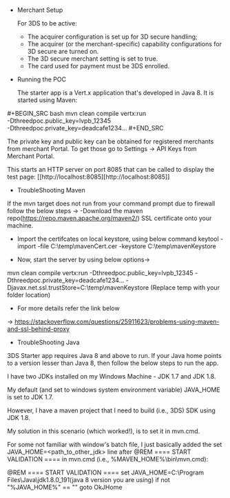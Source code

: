 * Merchant Setup

  For 3DS to be active:

  - The acquirer configuration is set up for 3D secure handling;
  - The acquirer (or the merchant-specific) capability configurations for 3D secure are turned
    on.
  - The 3D secure merchant setting is set to true.
  - The card used for payment must be 3DS enrolled.

* Running the POC

  The starter app is a Vert.x application that's developed in Java 8. It is started using Maven:

#+BEGIN_SRC bash
mvn clean compile vertx:run \
    -Dthreedpoc.public_key=lvpb_12345 \
    -Dthreedpoc.private_key=deadcafe1234...
#+END_SRC

The private key and public key can be obtained for registered merchants from merchant Portal. To get those go to Settings → API Keys from Merchant Portal.

This starts an HTTP server on port 8085 that can be called to display
the test page: [[http://localhost:8085][http://localhost:8085]]


* TroubleShooting Maven

If the mvn target does not run from your command prompt due to firewall follow the below steps → 
-Download the maven repo(https://repo.maven.apache.org/maven2/) SSL certificate onto your machine.

- Import the certifcates on local keystore, using below command 
   keytool -import -file C:\temp\mavenCert.cer -keystore C:\temp\mavenKeystore

- Now, start the server by using below options→

mvn clean compile vertx:run  -Dthreedpoc.public_key=lvpb_12345  -Dthreedpoc.private_key=deadcafe1234... -Djavax.net.ssl.trustStore=C:\temp\mavenKeystore (Replace temp with your folder location)

- For more details refer the link below 

→ https://stackoverflow.com/questions/25911623/problems-using-maven-and-ssl-behind-proxy

* TroubleShooting Java

 3DS Starter app requires Java 8 and above to run. If your Java home points to a version lesser than Java 8, then follow
 the below steps to run the app.

 I have two JDKs installed on my Windows Machine - JDK 1.7 and JDK 1.8.

 

My default (and set to windows system environment variable) JAVA_HOME is set to JDK 1.7.

 

However, I have a maven project that I need to build (i.e., 3DS) SDK using JDK 1.8.

 

My solution in this scenario (which worked!), is to set it in mvn.cmd.

 

For some not familiar with window's batch file, I just basically added the set JAVA_HOME=<path_to_other_jdk> line after @REM ==== START VALIDATION ==== in mvn.cmd (i.e., %MAVEN_HOME%\bin\mvn.cmd):

 

@REM ==== START VALIDATION ==== set JAVA_HOME=C:\Program Files\Java\jdk1.8.0_191(java 8 version you are using) if not "%JAVA_HOME%" == "" goto OkJHome